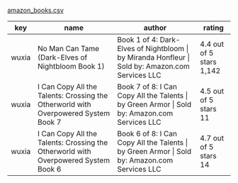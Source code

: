 [amazon_books.csv](https://github.com/danjuan/document.io/files/7394149/amazon_books.csv)




| key   | name                                                         | author                                                       | rating                    |
| ----- | ------------------------------------------------------------ | ------------------------------------------------------------ | ------------------------- |
| wuxia | No Man Can Tame (Dark-Elves of Nightbloom Book 1)            | Book 1 of 4: Dark-Elves of Nightbloom \| by Miranda Honfleur \| Sold by: Amazon.com Services LLC | 4.4 out of 5 stars  1,142 |
| wuxia | I Can Copy All the Talents: Crossing the Otherworld with Overpowered System Book 7 | Book 7 of 8: I Can Copy All the Talents \| by Green Armor \| Sold by: Amazon.com Services LLC | 4.5 out of 5 stars  11    |
| wuxia | I Can Copy All the Talents: Crossing the Otherworld with Overpowered System Book 6 | Book 6 of 8: I Can Copy All the Talents \| by Green Armor \| Sold by: Amazon.com Services LLC | 4.7 out of 5 stars  14    |
